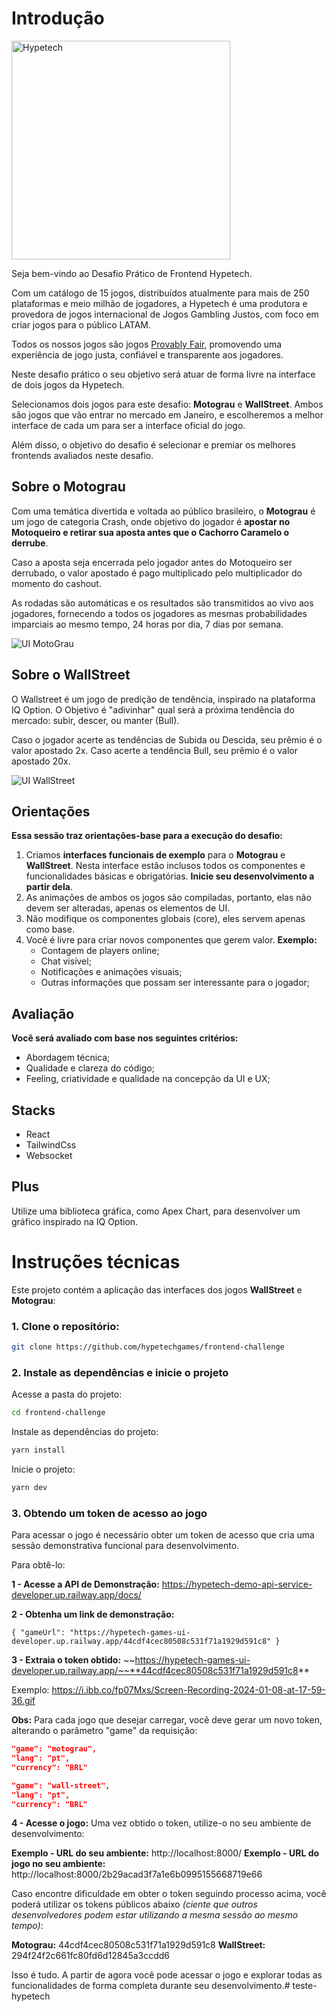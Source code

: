 

# Introdução

<img src="https://hypetech.games/assets/images/branding/dark.png" alt="Hypetech" width="350"/>

Seja bem-vindo ao Desafio Prático de Frontend Hypetech.

Com um catálogo de 15 jogos, distribuídos atualmente para mais de 250 plataformas e meio milhão de jogadores, a Hypetech é uma produtora e provedora de jogos internacional de Jogos Gambling Justos, com foco em criar jogos para o público LATAM.

Todos os nossos jogos são jogos [Provably Fair](https://provablyfair.org/), promovendo uma experiência de jogo justa, confiável e transparente aos jogadores.

Neste desafio prático o seu objetivo será atuar de forma livre na interface de dois jogos da Hypetech.

Selecionamos dois jogos para este desafio: **Motograu** e **WallStreet**. Ambos são jogos que vão entrar no mercado em Janeiro, e escolheremos a melhor interface de cada um para ser a interface oficial do jogo.

Além disso, o objetivo do desafio é selecionar e premiar os melhores frontends avaliados neste desafio.


## Sobre o Motograu

Com uma temática divertida e voltada ao público brasileiro, o **Motograu** é um jogo de categoria Crash, onde objetivo do jogador é **apostar no Motoqueiro e retirar sua aposta antes que o Cachorro Caramelo o derrube**.

Caso a aposta seja encerrada pelo jogador antes do Motoqueiro ser derrubado, o valor apostado é pago multiplicado pelo multiplicador do momento do cashout.

As rodadas são automáticas e os resultados são transmitidos ao vivo aos jogadores, fornecendo a todos os jogadores as mesmas probabilidades imparciais ao mesmo tempo, 24 horas por dia, 7 dias por semana.

![UI MotoGrau](https://i.ibb.co/42BnW3g/MotoGrau.png)



## Sobre o WallStreet
	
O Wallstreet é um jogo de predição de tendência, inspirado na plataforma IQ Option. O Objetivo é "adivinhar" qual será a próxima tendência do mercado: subir, descer, ou manter (Bull).

Caso o jogador acerte as tendências de Subida ou Descida, seu prêmio é o valor apostado 2x. Caso acerte a tendência Bull, seu prêmio é o valor apostado 20x.

![UI WallStreet](https://i.ibb.co/yPCK0mG/Wall-Street.png)


## Orientações

**Essa sessão traz orientações-base para a execução do desafio:**

1. Criamos **interfaces funcionais de exemplo** para o **Motograu** e **WallStreet**. Nesta interface estão inclusos todos os componentes e funcionalidades básicas e obrigatórias. **Inicie seu desenvolvimento a partir dela**.
2. As animações de ambos os jogos são compiladas, portanto, elas não devem ser alteradas, apenas os elementos de UI.
3. Não modifique os componentes globais (core), eles servem apenas como base.
4. Você é livre para criar novos componentes que gerem valor. **Exemplo:** 
	- Contagem de players online;
	- Chat visível;
	- Notificações e animações visuais;
	- Outras informações que possam ser interessante para o jogador;


## Avaliação

**Você será avaliado com base nos seguintes critérios:**

- Abordagem técnica;
- Qualidade e clareza do código;
- Feeling, criatividade e qualidade na concepção da UI e UX;


## Stacks
- React
- TailwindCss
- Websocket

## Plus
Utilize uma biblioteca gráfica, como Apex Chart, para desenvolver um gráfico inspirado na IQ Option.



# Instruções técnicas

Este projeto contém a aplicação das interfaces dos jogos **WallStreet** e **Motograu**:

### 1. Clone o repositório:
```bash
git clone https://github.com/hypetechgames/frontend-challenge
```

### 2. Instale as dependências e inicie o projeto

Acesse a pasta do projeto:
```bash
cd frontend-challenge
```

Instale as dependências do projeto:
```bash
yarn install
```

Inicie o projeto:
```bash
yarn dev
```

### 3. Obtendo um token de acesso ao jogo

Para acessar o jogo é necessário obter um token de acesso que cria uma sessão demonstrativa funcional para desenvolvimento.

Para obtê-lo:

**1 - Acesse a API de Demonstração:** 
 https://hypetech-demo-api-service-developer.up.railway.app/docs/

**2 - Obtenha um link de demonstração:**	

	{ "gameUrl": "https://hypetech-games-ui-developer.up.railway.app/44cdf4cec80508c531f71a1929d591c8" }

**3 - Extraia o token obtido:**
~~https://hypetech-games-ui-developer.up.railway.app/~~**44cdf4cec80508c531f71a1929d591c8**


Exemplo: https://i.ibb.co/fp07Mxs/Screen-Recording-2024-01-08-at-17-59-36.gif


**Obs:** Para cada jogo que desejar carregar, você deve gerar um novo token, alterando o parâmetro "game" da requisição:

 ```json
"game": "motograu",
"lang": "pt",
"currency": "BRL"
```

 ```json
"game": "wall-street",
"lang": "pt",
"currency": "BRL"
```

**4 - Acesse o jogo:**
Uma vez obtido o token, utilize-o no seu ambiente de desenvolvimento:

**Exemplo - URL do seu ambiente:** http://localhost:8000/
**Exemplo - URL do jogo no seu ambiente:** http://localhost:8000/2b29acad3f7a1e6b0995155668719e66

Caso encontre dificuldade em obter o token seguindo processo acima, você poderá utilizar os tokens públicos abaixo *(ciente que outros desenvolvedores podem estar utilizando a mesma sessão ao mesmo tempo)*:

**Motograu:** 44cdf4cec80508c531f71a1929d591c8
**WallStreet:** 294f24f2c661fc80fd6d12845a3ccdd6

Isso é tudo. A partir de agora você pode acessar o jogo e explorar todas as funcionalidades de forma completa durante seu desenvolvimento.#   t e s t e - h y p e t e c h  
 